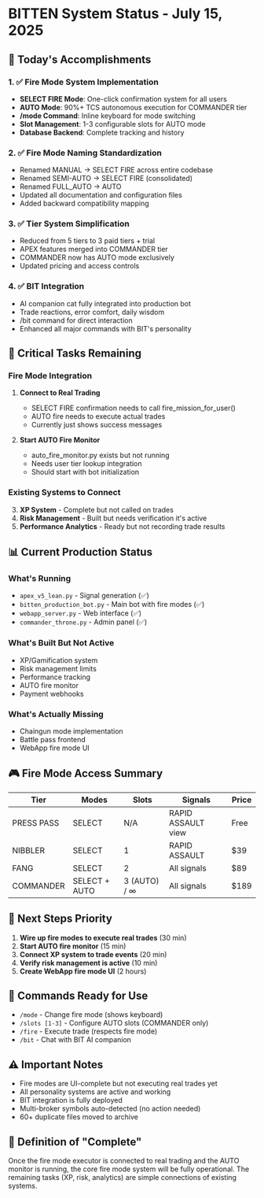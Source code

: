 # BITTEN System Status - July 15, 2025

## 🎯 Today's Accomplishments

### 1. ✅ Fire Mode System Implementation
- **SELECT FIRE Mode**: One-click confirmation system for all users
- **AUTO Mode**: 90%+ TCS autonomous execution for COMMANDER tier
- **/mode Command**: Inline keyboard for mode switching
- **Slot Management**: 1-3 configurable slots for AUTO mode
- **Database Backend**: Complete tracking and history

### 2. ✅ Fire Mode Naming Standardization
- Renamed MANUAL → SELECT FIRE across entire codebase
- Renamed SEMI-AUTO → SELECT FIRE (consolidated)
- Renamed FULL_AUTO → AUTO
- Updated all documentation and configuration files
- Added backward compatibility mapping

### 3. ✅ Tier System Simplification
- Reduced from 5 tiers to 3 paid tiers + trial
- APEX features merged into COMMANDER tier
- COMMANDER now has AUTO mode exclusively
- Updated pricing and access controls

### 4. ✅ BIT Integration
- AI companion cat fully integrated into production bot
- Trade reactions, error comfort, daily wisdom
- /bit command for direct interaction
- Enhanced all major commands with BIT's personality

## 🔴 Critical Tasks Remaining

### Fire Mode Integration
1. **Connect to Real Trading**
   - SELECT FIRE confirmation needs to call fire_mission_for_user()
   - AUTO fire needs to execute actual trades
   - Currently just shows success messages

2. **Start AUTO Fire Monitor**
   - auto_fire_monitor.py exists but not running
   - Needs user tier lookup integration
   - Should start with bot initialization

### Existing Systems to Connect
3. **XP System** - Complete but not called on trades
4. **Risk Management** - Built but needs verification it's active
5. **Performance Analytics** - Ready but not recording trade results

## 📊 Current Production Status

### What's Running
- `apex_v5_lean.py` - Signal generation (✅)
- `bitten_production_bot.py` - Main bot with fire modes (✅)
- `webapp_server.py` - Web interface (✅)
- `commander_throne.py` - Admin panel (✅)

### What's Built But Not Active
- XP/Gamification system
- Risk management limits
- Performance tracking
- AUTO fire monitor
- Payment webhooks

### What's Actually Missing
- Chaingun mode implementation
- Battle pass frontend
- WebApp fire mode UI

## 🎮 Fire Mode Access Summary

| Tier | Modes | Slots | Signals | Price |
|------|-------|-------|---------|-------|
| PRESS PASS | SELECT | N/A | RAPID ASSAULT view | Free |
| NIBBLER | SELECT | 1 | RAPID ASSAULT | $39 |
| FANG | SELECT | 2 | All signals | $89 |
| COMMANDER | SELECT + AUTO | 3 (AUTO) / ∞ | All signals | $189 |

## 📝 Next Steps Priority

1. **Wire up fire modes to execute real trades** (30 min)
2. **Start AUTO fire monitor** (15 min)
3. **Connect XP system to trade events** (20 min)
4. **Verify risk management is active** (10 min)
5. **Create WebApp fire mode UI** (2 hours)

## 🚀 Commands Ready for Use

- `/mode` - Change fire mode (shows keyboard)
- `/slots [1-3]` - Configure AUTO slots (COMMANDER only)
- `/fire` - Execute trade (respects fire mode)
- `/bit` - Chat with BIT AI companion

## ⚠️ Important Notes

- Fire modes are UI-complete but not executing real trades yet
- All personality systems are active and working
- BIT integration is fully deployed
- Multi-broker symbols auto-detected (no action needed)
- 60+ duplicate files moved to archive

## 🎯 Definition of "Complete"

Once the fire mode executor is connected to real trading and the AUTO monitor is running, the core fire mode system will be fully operational. The remaining tasks (XP, risk, analytics) are simple connections of existing systems.